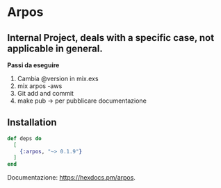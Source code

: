 # Arpos

## Internal Project, deals with a specific case, not applicable in general.

**Passi da eseguire**

1. Cambia @version in mix.exs
2. mix arpos -aws
3. Git add and commit
4. make pub -> per pubblicare documentazione

## Installation

```elixir
def deps do
  [
    {:arpos, "~> 0.1.9"}
  ]
end
```

Documentazione: <https://hexdocs.pm/arpos>.
